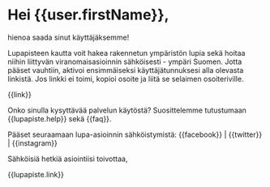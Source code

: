 # Hei {{user.firstName}}, 

hienoa saada sinut k&auml;ytt&auml;j&auml;ksemme! 

Lupapisteen kautta voit hakea rakennetun ymp&auml;rist&ouml;n lupia sek&auml; hoitaa niihin liittyv&auml;n viranomaisasioinnin s&auml;hk&ouml;isesti - ymp&auml;ri Suomen. Jotta p&auml;&auml;set vauhtiin, aktivoi ensimm&auml;iseksi k&auml;ytt&auml;j&auml;tunnuksesi alla olevasta linkist&auml;. Jos linkki ei toimi, kopioi osoite ja liit&auml; se selaimen osoiteriville.

{{link}}

Onko sinulla kysytt&auml;v&auml;&auml; palvelun k&auml;yt&ouml;st&auml;? Suosittelemme tutustumaan {{lupapiste.help}} sek&auml; {{faq}}.

P&auml;&auml;set seuraamaan lupa-asioinnin s&auml;hk&ouml;istymist&auml;: {{facebook}} | {{twitter}} | {{instagram}}

S&auml;hk&ouml;isi&auml; hetki&auml; asiointiisi toivottaa,

{{lupapiste.link}}